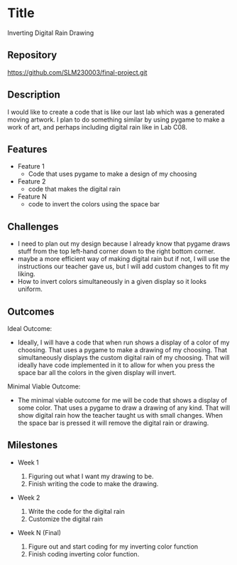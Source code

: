 # Title
Inverting Digital Rain Drawing
## Repository
<https://github.com/SLM230003/final-project.git>

## Description
I would like to create a code that is like our last lab which was a generated moving artwork. I plan to do something similar by using pygame to make a work of art, and perhaps including digital rain like in Lab C08.
## Features
- Feature 1
  - Code that uses pygame to make a design of my choosing
- Feature 2
  - code that makes the digital rain
- Feature N
  - code to invert the colors using the space bar

## Challenges
- I need to plan out my design because I already know that pygame draws stuff from the top left-hand corner down to the right bottom corner.
- maybe a more efficient way of making digital rain but if not, I will use the instructions our teacher gave us, but I will add custom changes to fit my liking.
- How to invert colors simultaneously in a given display so it looks uniform.

## Outcomes
Ideal Outcome:
- Ideally, I will have a code that when run shows a display of a color of my choosing. That uses a pygame to make a drawing of my choosing. That simultaneously displays the custom digital rain of my choosing. That will ideally have code implemented in it to allow for when you press the space bar all the colors in the given display will invert.

Minimal Viable Outcome:
- The minimal viable outcome for me will be code that shows a display of some color. That uses a pygame to draw a drawing of any kind. That will show digital rain how the teacher taught us with small changes. When the space bar is pressed it will remove the digital rain or drawing.
## Milestones

- Week 1
  1. Figuring out what I want my drawing to be.
  2. Finish writing the code to make the drawing.

- Week 2
  1. Write the code for the digital rain
  2. Customize the digital rain

- Week N (Final)
  1. Figure out and start coding for my inverting color function
  2. Finish coding inverting color function.
